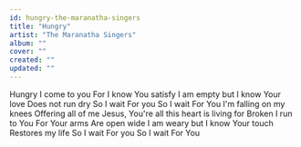 ```yaml
---
id: hungry-the-maranatha-singers
title: "Hungry"
artist: "The Maranatha Singers"
album: ""
cover: ""
created: ""
updated: ""
---
```


Hungry I come to you
For I know
You satisfy
I am empty but I know Your love
Does not run dry
So I wait
For you
So I wait
For You
I'm falling on my knees
Offering all of me
Jesus, You're all this heart is living for
Broken I run to You
For Your arms
Are open wide
I am weary but I know Your touch
Restores my life
So I wait
For you
So I wait
For You